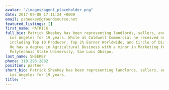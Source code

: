 ```yaml
---
avatar: "/images/agent_placeholder.png"
date: 2017-09-08 17:11:24 +0000
email: psheekey@groundsource.net
featured_listings: []
first_name: PATRICK
full_bio: Patrick Sheekey has been representing landlords, sellers, and buyers in
  Los Angeles for 19 years. While at Caldwell Commercial he received numerous awards
  including Top 10 Producer, Top 2% Earner Worldwide, and Circle of Distinction Bronze.
  He has a degree in Agricultural Business with a minor in Marketing from California
  Polytechnic State University, San Luis Obispo.
last_name: SHEEKEY
phone: 310.293.2882
position: partner
short_bio: Patrick Sheekey has been representing landlords, sellers, and buyers in
  Los Angeles for 19 years.
title: ''
---
```

